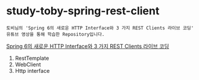 # study-toby-spring-rest-client

```
토비님의 'Spring 6의 새로운 HTTP Interface와 3 가지 REST Clients 라이브 코딩' 유튜브 영상을 통해 학습한 Repository입니다.
```

[Spring 6의 새로운 HTTP Interface와 3 가지 REST Clients 라이브 코딩](https://www.youtube.com/watch?v=Kb37Q5GCyZs)

1. RestTemplate
2. WebClient
3. Http interface